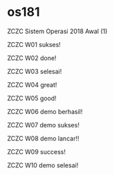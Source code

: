 # os181
ZCZC Sistem Operasi 2018 Awal (1) 

ZCZC W01 sukses!

ZCZC W02 done!

ZCZC W03 selesai!

ZCZC W04 great!

ZCZC W05 good!

ZCZC W06 demo berhasil!

ZCZC W07 demo sukses!

ZCZC W08 demo lancar!!

ZCZC W09 success!

ZCZC W10 demo selesai!

